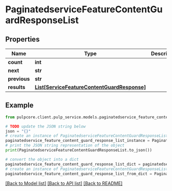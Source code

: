 # PaginatedserviceFeatureContentGuardResponseList


## Properties

Name | Type | Description | Notes
------------ | ------------- | ------------- | -------------
**count** | **int** |  | 
**next** | **str** |  | [optional] 
**previous** | **str** |  | [optional] 
**results** | [**List[ServiceFeatureContentGuardResponse]**](ServiceFeatureContentGuardResponse.md) |  | 

## Example

```python
from pulpcore.client.pulp_service.models.paginatedservice_feature_content_guard_response_list import PaginatedserviceFeatureContentGuardResponseList

# TODO update the JSON string below
json = "{}"
# create an instance of PaginatedserviceFeatureContentGuardResponseList from a JSON string
paginatedservice_feature_content_guard_response_list_instance = PaginatedserviceFeatureContentGuardResponseList.from_json(json)
# print the JSON string representation of the object
print(PaginatedserviceFeatureContentGuardResponseList.to_json())

# convert the object into a dict
paginatedservice_feature_content_guard_response_list_dict = paginatedservice_feature_content_guard_response_list_instance.to_dict()
# create an instance of PaginatedserviceFeatureContentGuardResponseList from a dict
paginatedservice_feature_content_guard_response_list_from_dict = PaginatedserviceFeatureContentGuardResponseList.from_dict(paginatedservice_feature_content_guard_response_list_dict)
```
[[Back to Model list]](../README.md#documentation-for-models) [[Back to API list]](../README.md#documentation-for-api-endpoints) [[Back to README]](../README.md)



